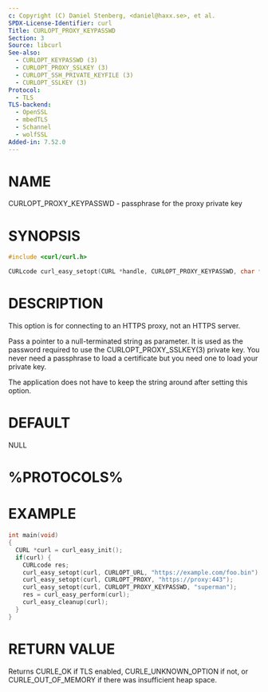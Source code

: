 ```yaml
---
c: Copyright (C) Daniel Stenberg, <daniel@haxx.se>, et al.
SPDX-License-Identifier: curl
Title: CURLOPT_PROXY_KEYPASSWD
Section: 3
Source: libcurl
See-also:
  - CURLOPT_KEYPASSWD (3)
  - CURLOPT_PROXY_SSLKEY (3)
  - CURLOPT_SSH_PRIVATE_KEYFILE (3)
  - CURLOPT_SSLKEY (3)
Protocol:
  - TLS
TLS-backend:
  - OpenSSL
  - mbedTLS
  - Schannel
  - wolfSSL
Added-in: 7.52.0
---
```


# NAME

CURLOPT_PROXY_KEYPASSWD - passphrase for the proxy private key

# SYNOPSIS

~~~c
#include <curl/curl.h>

CURLcode curl_easy_setopt(CURL *handle, CURLOPT_PROXY_KEYPASSWD, char *pwd);
~~~

# DESCRIPTION

This option is for connecting to an HTTPS proxy, not an HTTPS server.

Pass a pointer to a null-terminated string as parameter. It is used as the
password required to use the CURLOPT_PROXY_SSLKEY(3) private key. You never
need a passphrase to load a certificate but you need one to load your private
key.

The application does not have to keep the string around after setting this
option.

# DEFAULT

NULL

# %PROTOCOLS%

# EXAMPLE

~~~c
int main(void)
{
  CURL *curl = curl_easy_init();
  if(curl) {
    CURLcode res;
    curl_easy_setopt(curl, CURLOPT_URL, "https://example.com/foo.bin");
    curl_easy_setopt(curl, CURLOPT_PROXY, "https://proxy:443");
    curl_easy_setopt(curl, CURLOPT_PROXY_KEYPASSWD, "superman");
    res = curl_easy_perform(curl);
    curl_easy_cleanup(curl);
  }
}
~~~

# RETURN VALUE

Returns CURLE_OK if TLS enabled, CURLE_UNKNOWN_OPTION if not, or
CURLE_OUT_OF_MEMORY if there was insufficient heap space.
